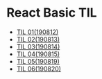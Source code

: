 # React Basic TIL
- <a href="http://www.codeameba.com/2019/08/12/react-til-01/">TIL 01(190812)</a>
- <a href="http://www.codeameba.com/2019/08/13/react-til-02/">TIL 02(190813)</a>
- <a href="http://www.codeameba.com/2019/08/14/react-til-03/">TIL 03(190814)</a>
- <a href="http://www.codeameba.com/2019/08/15/react-til-04/">TIL 04(190815)</a>
- <a href="http://www.codeameba.com/2019/08/19/react-til-05/">TIL 05(190819)</a>
- <a href="http://www.codeameba.com/2019/08/20/react-til-06/">TIL 06(190820)</a>